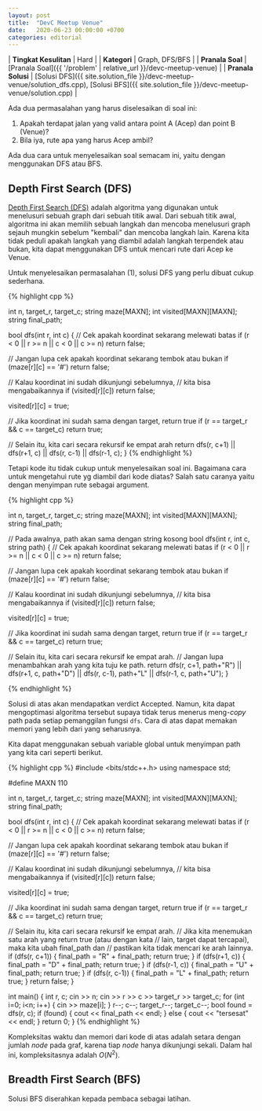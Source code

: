 ```yaml
---
layout: post
title:  "DevC Meetup Venue"
date:   2020-06-23 00:00:00 +0700
categories: editorial
---
```


| **Tingkat Kesulitan** | Hard |
| **Kategori** | Graph, DFS/BFS |
| **Pranala Soal** | [Pranala Soal]({{ '/problem' | relative_url }}/devc-meetup-venue) |
| **Pranala Solusi** | [Solusi DFS]({{ site.solution_file }}/devc-meetup-venue/solution_dfs.cpp), [Solusi BFS]({{ site.solution_file }}/devc-meetup-venue/solution.cpp) |

Ada dua permasalahan yang harus diselesaikan di soal ini:
1. Apakah terdapat jalan yang valid antara point A (Acep) dan point B (Venue)?
2. Bila iya, rute apa yang harus Acep ambil?

Ada dua cara untuk menyelesaikan soal semacam ini, yaitu dengan menggunakan DFS atau BFS.

## Depth First Search (DFS)

[Depth First Search (DFS)](https://en.wikipedia.org/wiki/Depth-first_search) adalah algoritma yang digunakan untuk menelusuri sebuah graph dari sebuah titik awal. Dari sebuah titik awal, algoritma ini akan memilih sebuah langkah dan mencoba menelusuri graph sejauh mungkin sebelum "kembali" dan mencoba langkah lain. Karena kita tidak peduli apakah langkah yang diambil adalah langkah terpendek atau bukan, kita dapat menggunakan DFS untuk mencari rute dari Acep ke Venue.

Untuk menyelesaikan permasalahan (1), solusi DFS yang perlu dibuat cukup sederhana. 

{% highlight cpp %}

int n, target_r, target_c;
string maze[MAXN];
int visited[MAXN][MAXN];
string final_path;

bool dfs(int r, int c) {
  // Cek apakah koordinat sekarang melewati batas
  if (r < 0 || r >= n || c < 0 || c >= n) return false;

  // Jangan lupa cek apakah koordinat sekarang tembok atau bukan
  if (maze[r][c] == '#') return false;

  // Kalau koordinat ini sudah dikunjungi sebelumnya,
  // kita bisa mengabaikannya
  if (visited[r][c]) return false;

  visited[r][c] = true;

  // Jika koordinat ini sudah sama dengan target, return true
  if (r == target_r && c == target_c) return true;

  // Selain itu, kita cari secara rekursif ke empat arah
  return dfs(r, c+1) || dfs(r+1, c) ||
    dfs(r, c-1) || dfs(r-1, c);
}
{% endhighlight %}

Tetapi kode itu tidak cukup untuk menyelesaikan soal ini. Bagaimana cara untuk mengetahui rute yg diambil dari kode diatas? Salah satu caranya yaitu dengan menyimpan rute sebagai argument.

{% highlight cpp %}

int n, target_r, target_c;
string maze[MAXN];
int visited[MAXN][MAXN];
string final_path;

// Pada awalnya, path akan sama dengan string kosong
bool dfs(int r, int c, string path) {
  // Cek apakah koordinat sekarang melewati batas
  if (r < 0 || r >= n || c < 0 || c >= n) return false;

  // Jangan lupa cek apakah koordinat sekarang tembok atau bukan
  if (maze[r][c] == '#') return false;

  // Kalau koordinat ini sudah dikunjungi sebelumnya,
  // kita bisa mengabaikannya
  if (visited[r][c]) return false;

  visited[r][c] = true;

  // Jika koordinat ini sudah sama dengan target, return true
  if (r == target_r && c == target_c) return true;

  // Selain itu, kita cari secara rekursif ke empat arah.
  // Jangan lupa menambahkan arah yang kita tuju ke path.
  return dfs(r, c+1, path+"R") || dfs(r+1, c, path+"D") ||
    dfs(r, c-1), path+"L" || dfs(r-1, c, path+"U");
}

{% endhighlight %}

Solusi di atas akan mendapatkan verdict Accepted. Namun, kita dapat mengoptimasi algoritma tersebut supaya tidak terus menerus meng-*copy* path pada setiap pemanggilan fungsi `dfs`. Cara di atas dapat memakan memori yang lebih dari yang seharusnya.

Kita dapat menggunakan sebuah variable global untuk menyimpan path yang kita cari seperti berikut.

{% highlight cpp %}
#include <bits/stdc++.h>
using namespace std;

#define MAXN 110

int n, target_r, target_c;
string maze[MAXN];
int visited[MAXN][MAXN];
string final_path;

bool dfs(int r, int c) {
  // Cek apakah koordinat sekarang melewati batas
  if (r < 0 || r >= n || c < 0 || c >= n) return false;

  // Jangan lupa cek apakah koordinat sekarang tembok atau bukan
  if (maze[r][c] == '#') return false;

  // Kalau koordinat ini sudah dikunjungi sebelumnya,
  // kita bisa mengabaikannya
  if (visited[r][c]) return false;

  visited[r][c] = true;

  // Jika koordinat ini sudah sama dengan target, return true
  if (r == target_r && c == target_c) return true;

  // Selain itu, kita cari secara rekursif ke empat arah.
  // Jika kita menemukan satu arah yang return true (atau dengan kata
  // lain, target dapat tercapai), maka kita ubah final_path dan
  // pastikan kita tidak mencari ke arah lainnya.
  if (dfs(r, c+1)) {
    final_path = "R" + final_path;
    return true;
  } 
  if (dfs(r+1, c)) {
    final_path = "D" + final_path;
    return true;
  }
  if (dfs(r-1, c)) {
    final_path = "U" + final_path;
    return true;
  }
  if (dfs(r, c-1)) {
    final_path = "L" + final_path;
    return true;
  }
  return false;
}

int main() {
  int r, c;
  cin >> n;
  cin >> r >> c >> target_r >> target_c;
  for (int i=0; i<n; i++) {
    cin >> maze[i];
  }
  r--; c--; target_r--; target_c--;
  bool found = dfs(r, c);
  if (found) {
    cout << final_path << endl;
  } else {
    cout << "tersesat" << endl;
  }
  return 0;
}
{% endhighlight %}

Kompleksitas waktu dan memori dari kode di atas adalah setara dengan jumlah *node* pada graf, karena tiap *node* hanya dikunjungi sekali. Dalam hal ini, kompleksitasnya adalah $O(N^2)$.

## Breadth First Search (BFS)

Solusi BFS diserahkan kepada pembaca sebagai latihan.
